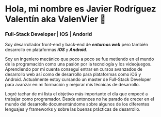 # Hola, mi nombre es Javier Rodríguez Valentín aka ValenVier 👋

###  Full-Stack Developer | iOS | Andorid
Soy desarrollador front-end y back-end de **_entornos web_** pero también desarrollo en plataformas **_iOS_** y **_Android_**.


Soy un ingeniero mecánico que poco a poco se fue metiendo en el mundo de la programación como una pasión por la tecnología y los videojuegos. Aprendiendo por mi cuenta conseguí entrar en cursos avanzados de desarrollo web así como de desarrollo para plataformas como iOS y Android. Actualmente estoy cursando un master de Full-Stack Developer para avanzar en mi formación y mejorar mis técnicas de desarrollo.

Logré tachar de mi lista el objetivo más importante el día que empecé a trabajar como programador. Desde entonces no he parado de crecer en el mundo del desarrollo documentándome sobre algunos de los diferentes lenguajes y frameworks y sobre las buenas prácticas de desarrollo.


<!--
**ValenVier/ValenVier** is a ✨ _special_ ✨ repository because its `README.md` (this file) appears on your GitHub profile.

Here are some ideas to get you started:

- 🔭 I’m currently working on ...
- 🌱 I’m currently learning ...
- 👯 I’m looking to collaborate on ...
- 🤔 I’m looking for help with ...
- 💬 Ask me about ...
- 📫 How to reach me: ...
- 😄 Pronouns: ...
- ⚡ Fun fact: ...
-->
